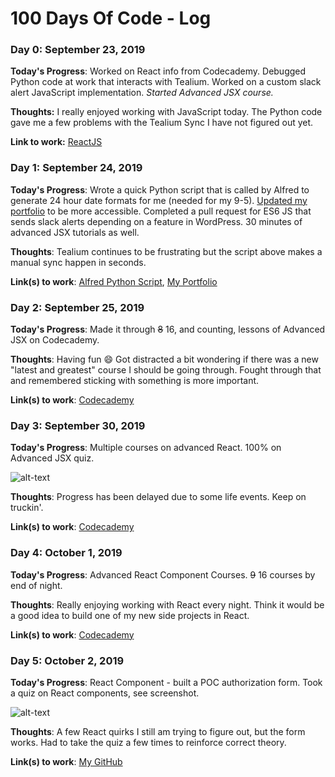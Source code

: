 # 100 Days Of Code - Log

### Day 0: September 23, 2019

**Today's Progress**: Worked on React info from Codecademy. Debugged Python code at work that interacts with Tealium. Worked on a custom slack alert JavaScript implementation. _Started Advanced JSX course._

**Thoughts:** I really enjoyed working with JavaScript today. The Python code gave me a few problems with the Tealium Sync I have not figured out yet.

**Link to work:** [ReactJS](https://www.codecademy.com)

### Day 1: September 24, 2019

**Today's Progress**: Wrote a quick Python script that is called by Alfred to generate 24 hour date formats for me (needed for my 9-5). [Updated my portfolio](https://creatingdrew.com) to be more accessible. Completed a pull request for ES6 JS that sends slack alerts depending on a feature in WordPress. 30 minutes of advanced JSX tutorials as well.

**Thoughts**: Tealium continues to be frustrating but the script above makes a manual sync happen in seconds.

**Link(s) to work**: [Alfred Python Script](https://github.com/DrewDouglass/GenerateHours), [My Portfolio](https://creatingdrew.com)

### Day 2: September 25, 2019

**Today's Progress**: Made it through ~~8~~ 16, and counting, lessons of Advanced JSX on Codecademy. 

**Thoughts**: Having fun :smile: Got distracted a bit wondering if there was a new "latest and greatest" course I should be going through. Fought through that and remembered sticking with something is more important.

**Link(s) to work**: [Codecademy](https://www.codecademy.com)

### Day 3: September 30, 2019

**Today's Progress**: Multiple courses on advanced React. 100% on Advanced JSX quiz. 

![alt-text](https://i.imgur.com/rJkXO9G.png "Advanced JSX Quiz Results - 100%")

**Thoughts**: Progress has been delayed due to some life events. Keep on truckin'. 

**Link(s) to work**: [Codecademy](https://www.codecademy.com)

### Day 4: October 1, 2019

**Today's Progress**: Advanced React Component Courses. ~~9~~ 16 courses by end of night.

**Thoughts**: Really enjoying working with React every night. Think it would be a good idea to build one of my new side projects in React. 

**Link(s) to work**: [Codecademy](https://www.codecademy.com)

### Day 5: October 2, 2019

**Today's Progress**: React Component - built a POC authorization form. Took a quiz on React components, see screenshot.

![alt-text](https://i.imgur.com/eWYSXTP.png "Advanced React Component Quiz Results - 100%")

**Thoughts**: A few React quirks I still am trying to figure out, but the form works. Had to take the quiz a few times to reinforce correct theory.

**Link(s) to work**: [My GitHub](https://github.com/DrewDouglass)